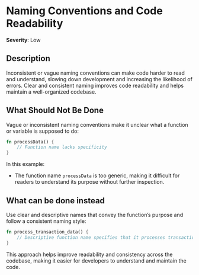 # Naming Conventions and Code Readability

**Severity**: Low

## Description

Inconsistent or vague naming conventions can make code harder to read and understand, slowing down development and
increasing the likelihood of errors. Clear and consistent naming improves code readability and helps maintain a
well-organized codebase.

## What Should Not Be Done

Vague or inconsistent naming conventions make it unclear what a function or variable is supposed to do:

```rust
fn processData() {
    // Function name lacks specificity
}
```

In this example:

- The function name `processData` is too generic, making it difficult for readers to understand its purpose without
  further inspection.

## What can be done instead

Use clear and descriptive names that convey the function’s purpose and follow a consistent naming style:

```rust
fn process_transaction_data() {
    // Descriptive function name specifies that it processes transaction data
}
```

This approach helps improve readability and consistency across the codebase, making it easier for developers to
understand and maintain the code.
